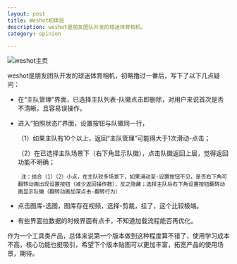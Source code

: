 ```yaml
---
layout: post
title: Weshot初体验
description: weshot是朋友团队开发的球迷体育相机。
category: opinion

---
```


![weshot主页](http://cdips.img44.wal8.com/img44/515520_20150418230447/142936953666.png)

weshot是朋友团队开发的球迷体育相机，初略撸过一番后，写下了以下几点疑问：

* 在“主队管理”界面，已选择主队列表-队徽点击即删除，对用户来说首次是否不清晰，且容易误操作。

* 进入“拍照状态l”界面，设置按钮与队徽同一行，

    （1）如果主队有10个以上，返回“主队管理”可能得大于1次滑动-点击；

     （2）在已选择主队场景下（右下角显示队徽），点击队徽返回上层，觉得返回功能不明确；

       注：结合（1）（2）小点，在主队较多场景下，如果滑动至-设置按钮不见，是否右下角可翻转动画出现设置按钮（减少返回操作数），反之隐藏；选择主队后右下角设置按钮翻转动画显示队徽（翻转动画加深点击-翻转行为）

* 点击图库-选图，图库存在视频，选择-剪裁，挂了，这个比较极端。

* 有些界面拉数据的时候界面有点卡，不知道加载流程能否再优化。


作为一个工具类产品，总体来说第一个版本做到这种程度算不错了，使用学习成本不高，核心功能也挺吸引，希望下个版本贴图可以更加丰富，拓宽产品的使用场景，期待。


